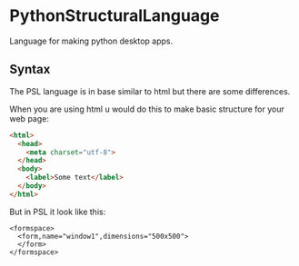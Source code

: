 # PythonStructuralLanguage
Language for making python desktop apps.

## Syntax

The PSL language is in base similar to html but there are some differences.

When you are using html u would do this to make basic structure for your web page:
```html
<html>
  <head>
    <meta charset="utf-8">
  </head>
  <body>
    <label>Some text</label>
  </body>
</html>
```
But in PSL it look like this:
```
<formspace>
  <form,name="window1",dimensions="500x500">
  </form>
</formspace>
```
